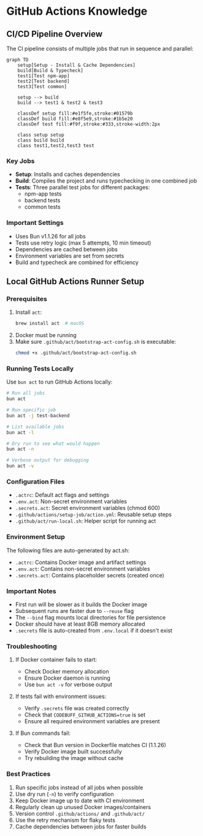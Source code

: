# GitHub Actions Knowledge

## CI/CD Pipeline Overview

The CI pipeline consists of multiple jobs that run in sequence and parallel:

```mermaid
graph TD
    setup[Setup - Install & Cache Dependencies]
    build[Build & Typecheck]
    test1[Test npm-app]
    test2[Test backend]
    test3[Test common]

    setup --> build
    build --> test1 & test2 & test3

    classDef setup fill:#e1f5fe,stroke:#01579b
    classDef build fill:#e8f5e9,stroke:#1b5e20
    classDef test fill:#f9f,stroke:#333,stroke-width:2px

    class setup setup
    class build build
    class test1,test2,test3 test
```

### Key Jobs
- **Setup**: Installs and caches dependencies
- **Build**: Compiles the project and runs typechecking in one combined job
- **Tests**: Three parallel test jobs for different packages:
  - npm-app tests
  - backend tests
  - common tests

### Important Settings
- Uses Bun v1.1.26 for all jobs
- Tests use retry logic (max 5 attempts, 10 min timeout)
- Dependencies are cached between jobs
- Environment variables are set from secrets
- Build and typecheck are combined for efficiency

## Local GitHub Actions Runner Setup

### Prerequisites
1. Install `act`:
   ```bash
   brew install act  # macOS
   ```
2. Docker must be running
3. Make sure `.github/act/bootstrap-act-config.sh` is executable:
   ```bash
   chmod +x .github/act/bootstrap-act-config.sh
   ```

### Running Tests Locally
Use `bun act` to run GitHub Actions locally:
```bash
# Run all jobs
bun act

# Run specific job
bun act -j test-backend

# List available jobs
bun act -l

# Dry run to see what would happen
bun act -n

# Verbose output for debugging
bun act -v
```

### Configuration Files
- `.actrc`: Default act flags and settings
- `.env.act`: Non-secret environment variables
- `.secrets.act`: Secret environment variables (chmod 600)
- `.github/actions/setup-job/action.yml`: Reusable setup steps
- `.github/act/run-local.sh`: Helper script for running act

### Environment Setup
The following files are auto-generated by act.sh:
- `.actrc`: Contains Docker image and artifact settings
- `.env.act`: Contains non-secret environment variables
- `.secrets.act`: Contains placeholder secrets (created once)

### Important Notes
- First run will be slower as it builds the Docker image
- Subsequent runs are faster due to `--reuse` flag
- The `--bind` flag mounts local directories for file persistence
- Docker should have at least 8GB memory allocated
- `.secrets` file is auto-created from `.env.local` if it doesn't exist

### Troubleshooting
1. If Docker container fails to start:
   - Check Docker memory allocation
   - Ensure Docker daemon is running
   - Use `bun act -v` for verbose output

2. If tests fail with environment issues:
   - Verify `.secrets` file was created correctly
   - Check that `CODEBUFF_GITHUB_ACTIONS=true` is set
   - Ensure all required environment variables are present

3. If Bun commands fail:
   - Check that Bun version in Dockerfile matches CI (1.1.26)
   - Verify Docker image built successfully
   - Try rebuilding the image without cache

### Best Practices
1. Run specific jobs instead of all jobs when possible
2. Use dry run (`-n`) to verify configuration
3. Keep Docker image up to date with CI environment
4. Regularly clean up unused Docker images/containers
5. Version control `.github/actions/` and `.github/act/`
6. Use the retry mechanism for flaky tests
7. Cache dependencies between jobs for faster builds
